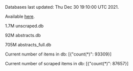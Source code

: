 Databases last updated: Thu Dec 30 19:10:00 UTC 2021. 

Available [here](https://github.com/cbeauhilton/ash-db/releases).

1.7M	unscraped.db

92M	abstracts.db

705M	abstracts_full.db

Current number of items in db:
[{"count(*)": 93309}]

Current number of scraped items in db:
[{"count(*)": 87657}]
